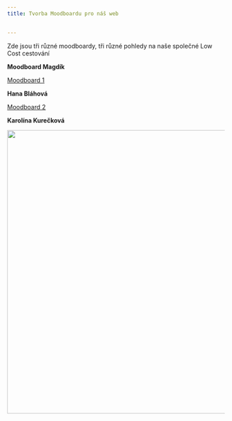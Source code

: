 ```yaml
---
title: Tvorba Moodboardu pro náš web

    
---
```


 
 
<p> Zde jsou tři různé moodboardy, tři různé pohledy na naše společné Low Cost cestování <br></p> 

**Moodboard Magdík**

 <a href="https://www.canva.com/design/DADYsy_jjGA/share/preview?token=ag6KUAEiKSd2XdVCDMeRZA&role=EDITOR&utm_content=DADYsy_jjGA&utm_campaign=designshare&utm_medium=link&utm_source=sharebutton">Moodboard 1</a>
 
 **Hana Bláhová**

 <a href="https://www.canva.com/design/DADZuXGtgHQ/4voarh9MNtw6oHfAuvHRjQ/view?fbclid=IwAR3kTZV9Ij0AyLCNL-gCgzhntq-j0k4jDmmEzeizIa7F46kq988dEEiAWok#1">Moodboard 2</a>
 
**Karolína Kurečková**

 <img src="https://is.muni.cz/auth/www/462458/export_canvas_moodboard-190417_1340.png" width="655">
 
 

